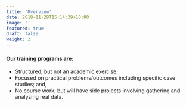 ```yaml
---
title: 'Overview'
date: 2018-11-28T15:14:39+10:00
image: ''
featured: true
draft: false
weight: 2
---
```


#### Our training programs are:

- Structured, but not an academic exercise;
- Focused on practical problems/outcomes including specific case studies; and,
- No course work, but will have side projects involving gathering and analyzing real data.